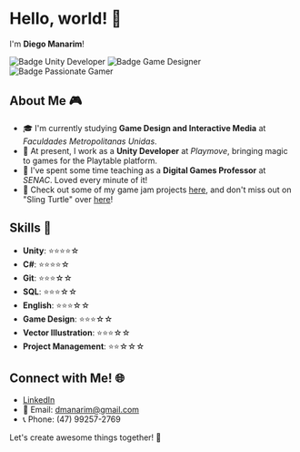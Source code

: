 # Hello, world! 🚀

I'm **Diego Manarim**!

![Badge Unity Developer](https://img.shields.io/badge/Unity-Developer-brightgreen) ![Badge Game Designer](https://img.shields.io/badge/Game-Designer-blue) ![Badge Passionate Gamer](https://img.shields.io/badge/Passionate-Gamer-red)

## About Me 🎮

- 🎓 I'm currently studying **Game Design and Interactive Media** at *Faculdades Metropolitanas Unidas*.
- 💼 At present, I work as a **Unity Developer** at *Playmove*, bringing magic to games for the Playtable platform.
- 🍎 I've spent some time teaching as a **Digital Games Professor** at *SENAC*. Loved every minute of it!
- 🎨 Check out some of my game jam projects [here](https://dilumo.itch.io/), and don't miss out on "Sling Turtle" over [here](https://dilumo.itch.io/sling-turtle)!

## Skills 🔧

- **Unity**: ⭐⭐⭐⭐☆
- **C#**: ⭐⭐⭐⭐☆
- **Git**: ⭐⭐⭐☆☆
- **SQL**: ⭐⭐⭐☆☆
- **English**: ⭐⭐⭐☆☆
- **Game Design**: ⭐⭐⭐☆☆
- **Vector Illustration**: ⭐⭐⭐☆☆
- **Project Management**: ⭐⭐☆☆☆

## Connect with Me! 🌐

- [LinkedIn](https://www.linkedin.com/in/diego-manarim-465414294/)
- 📧 Email: dmanarim@gmail.com
- 📞 Phone: (47) 99257-2769

Let's create awesome things together! 🌟
